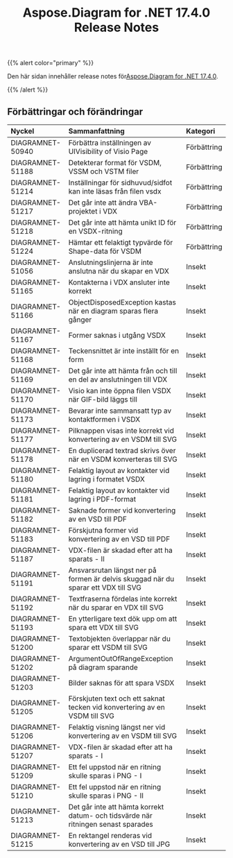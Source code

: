 ﻿---
title: Aspose.Diagram for .NET 17.4.0 Release Notes
type: docs
weight: 90
url: /sv/net/aspose-diagram-for-net-17-4-0-release-notes/
---
{{% alert color="primary" %}} 

 Den här sidan innehåller release notes för[Aspose.Diagram for .NET 17.4.0](https://www.nuget.org/packages/Aspose.Diagram/17.4.0).

{{% /alert %}} 
## **Förbättringar och förändringar**

|**Nyckel**|**Sammanfattning**|**Kategori**|
|:- |:- |:- |
|DIAGRAMNET-50940|Förbättra inställningen av UIVisibility of Visio Page|Förbättring|
|DIAGRAMNET-51188|Detekterar format för VSDM, VSSM och VSTM filer|Förbättring|
|DIAGRAMNET-51214|Inställningar för sidhuvud/sidfot kan inte läsas från filen vsdx|Förbättring|
|DIAGRAMNET-51217|Det går inte att ändra VBA-projektet i VDX|Förbättring|
|DIAGRAMNET-51218|Det går inte att hämta unikt ID för en VSDX-ritning|Förbättring|
|DIAGRAMNET-51224|Hämtar ett felaktigt typvärde för Shape-data för VSDM|Förbättring|
|DIAGRAMNET-51056|Anslutningslinjerna är inte anslutna när du skapar en VDX|Insekt|
|DIAGRAMNET-51165|Kontakterna i VDX ansluter inte korrekt|Insekt|
|DIAGRAMNET-51166|ObjectDisposedException kastas när en diagram sparas flera gånger|Insekt|
|DIAGRAMNET-51167|Former saknas i utgång VSDX|Insekt|
|DIAGRAMNET-51168|Teckensnittet är inte inställt för en form|Insekt|
|DIAGRAMNET-51169|Det går inte att hämta från och till en del av anslutningen till VDX|Insekt|
|DIAGRAMNET-51170|Visio kan inte öppna filen VSDX när GIF-bild läggs till|Insekt|
|DIAGRAMNET-51173|Bevarar inte sammansatt typ av kontaktformen i VSDX|Insekt|
|DIAGRAMNET-51177|Pilknappen visas inte korrekt vid konvertering av en VSDM till SVG|Insekt|
|DIAGRAMNET-51178|En duplicerad textrad skrivs över när en VSDM konverteras till SVG|Insekt|
|DIAGRAMNET-51180|Felaktig layout av kontakter vid lagring i formatet VSDX|Insekt|
|DIAGRAMNET-51181|Felaktig layout av kontakter vid lagring i PDF-format|Insekt|
|DIAGRAMNET-51182|Saknade former vid konvertering av en VSD till PDF|Insekt|
|DIAGRAMNET-51183|Förskjutna former vid konvertering av en VSD till PDF|Insekt|
|DIAGRAMNET-51187|VDX-filen är skadad efter att ha sparats - II|Insekt|
|DIAGRAMNET-51191|Ansvarsrutan längst ner på formen är delvis skuggad när du sparar ett VDX till SVG|Insekt|
|DIAGRAMNET-51192|Textfraserna fördelas inte korrekt när du sparar en VDX till SVG|Insekt|
|DIAGRAMNET-51193|En ytterligare text dök upp om att spara ett VDX till SVG|Insekt|
|DIAGRAMNET-51200|Textobjekten överlappar när du sparar ett VSDM till SVG|Insekt|
|DIAGRAMNET-51202|ArgumentOutOfRangeException på diagram sparande|Insekt|
|DIAGRAMNET-51203|Bilder saknas för att spara VSDX|Insekt|
|DIAGRAMNET-51205|Förskjuten text och ett saknat tecken vid konvertering av en VSDM till SVG|Insekt|
|DIAGRAMNET-51206|Felaktig visning längst ner vid konvertering av en VSDM till SVG|Insekt|
|DIAGRAMNET-51207|VDX-filen är skadad efter att ha sparats - I|Insekt|
|DIAGRAMNET-51209|Ett fel uppstod när en ritning skulle sparas i PNG - I|Insekt|
|DIAGRAMNET-51210|Ett fel uppstod när en ritning skulle sparas i PNG - II|Insekt|
|DIAGRAMNET-51213|Det går inte att hämta korrekt datum- och tidsvärde när ritningen senast sparades|Insekt|
|DIAGRAMNET-51215|En rektangel renderas vid konvertering av en VSD till JPG|Insekt|


